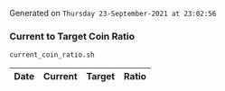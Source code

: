 Generated on `Thursday 23-September-2021 at 23:02:56`

### Current to Target Coin Ratio
`current_coin_ratio.sh`

Date|Current|Target|Ratio
---|---|---|---

